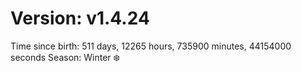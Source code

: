 # Version: v1.4.24
Time since birth: 511 days, 12265 hours, 735900 minutes, 44154000 seconds
Season: Winter ❄️
